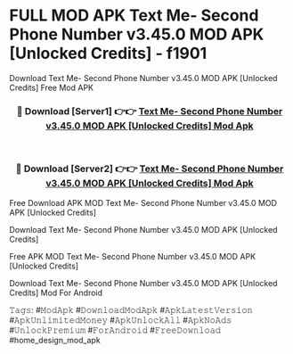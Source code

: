 # FULL MOD APK Text Me- Second Phone Number v3.45.0 MOD APK [Unlocked Credits] - f1901
Download Text Me- Second Phone Number v3.45.0 MOD APK [Unlocked Credits] Free Mod APK

<div align="center">
<h3>🔴 Download [Server1] 👉👉 <a href="https://apk-comot.site?title=Text_Me-_Second_Phone_Number_v3.45.0_MOD_APK_[Unlocked_Credits]">Text Me- Second Phone Number v3.45.0 MOD APK [Unlocked Credits] Mod Apk</a></h3><br>

<h3>🔴 Download [Server2] 👉👉 <a href="https://apk-comot.site?title=Text_Me-_Second_Phone_Number_v3.45.0_MOD_APK_[Unlocked_Credits]">Text Me- Second Phone Number v3.45.0 MOD APK [Unlocked Credits] Mod Apk</a></h3>
</div>


Free Download APK MOD Text Me- Second Phone Number v3.45.0 MOD APK [Unlocked Credits]

Download Text Me- Second Phone Number v3.45.0 MOD APK [Unlocked Credits] 

Free APK MOD Text Me- Second Phone Number v3.45.0 MOD APK [Unlocked Credits] 

Download Text Me- Second Phone Number v3.45.0 MOD APK [Unlocked Credits] Mod For Android

𝚃𝚊𝚐𝚜: #𝙼𝚘𝚍𝙰𝚙𝚔 #𝙳𝚘𝚠𝚗𝚕𝚘𝚊𝚍𝙼𝚘𝚍𝙰𝚙𝚔 #𝙰𝚙𝚔𝙻𝚊𝚝𝚎𝚜𝚝𝚅𝚎𝚛𝚜𝚒𝚘𝚗 #𝙰𝚙𝚔𝚄𝚗𝚕𝚒𝚖𝚒𝚝𝚎𝚍𝙼𝚘𝚗𝚎𝚢 #𝙰𝚙𝚔𝚄𝚗𝚕𝚘𝚌𝚔𝙰𝚕𝚕 #𝙰𝚙𝚔𝙽𝚘𝙰𝚍𝚜 #𝚄𝚗𝚕𝚘𝚌𝚔𝙿𝚛𝚎𝚖𝚒𝚞𝚖 #𝙵𝚘𝚛𝙰𝚗𝚍𝚛𝚘𝚒𝚍 #𝙵𝚛𝚎𝚎𝙳𝚘𝚠𝚗𝚕𝚘𝚊𝚍 #home_design_mod_apk